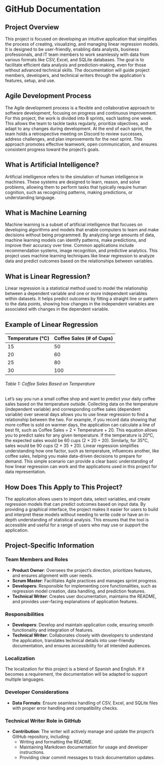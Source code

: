 
# GitHub Documentation


## Project Overview

This project is focused on developing an intuitive application that simplifies the process of creating, visualizing, and managing linear regression models. It is designed to be user-friendly, enabling data analysts, business professionals, and IT team members to work seamlessly with data from various formats like CSV, Excel, and SQLite databases. The goal is to facilitate efficient data analysis and prediction-making, even for those without advanced technical skills. The documentation will guide project members, developers, and technical writers through the application's features, setup, and use.

## Agile Development Process

The Agile development process is a flexible and collaborative approach to software development, focusing on progress and continuous improvement. For this project, the work is divided into 8 sprints, each lasting one week. This allows the team to tackle tasks regularly, prioritize objectives, and adapt to any changes during development. At the end of each sprint, the team holds a retrospective meeting on Discord to review successes, address challenges, and plan improvements for the next sprint. This approach promotes effective teamwork, open communication, and ensures consistent progress toward the project’s goals.

## What is Artificial Intelligence?

Artificial intelligence refers to the simulation of human intelligence in machines. These systems are designed to learn, reason, and solve problems, allowing them to perform tasks that typically require human cognition, such as recognizing patterns, making predictions, or understanding language.

## What is Machine Learning

Machine learning is a subset of artificial intelligence that focuses on developing algorithms and models that enable computers to learn and make decisions without being  programmed. By analyzing large amounts of data, machine learning models can identify patterns, make predictions, and improve their accuracy over time. Common applications include recommendation systems, image recognition, and predictive analytics. This project uses machine learning techniques like linear regression to analyze data and predict outcomes based on the relationships between variables.

## What is Linear Regression?

Linear regression is a statistical method used to model the relationship between a dependent variable and one or more independent variables within datasets. It helps predict outcomes by fitting a straight line or pattern to the data points, showing how changes in the independent variables are associated with changes in the dependent variable.

## Example of Linear Regression

| Temperature (°C) | Coffee Sales (# of Cups) |
|-------------------|---------------------|
| 15                | 50                  |
| 20                | 60                  |
| 25                | 80                  |
| 30                | 100                 |
###### Table 1: Coffee Sales Based on Temperature ######

Let’s say you run a small coffee shop and want to predict your daily coffee sales based on the temperature outside. Collecting data on the temperature (independent variable) and corresponding coffee sales (dependent variable) over several days allows you to use linear regression to find a relationship between the two. For example, if you record data showing that more coffee is sold on warmer days, the application can calculate a line of best fit, such as Coffee Sales = 2 × Temperature + 20. This equation allows you to predict sales for any given temperature. If the temperature is 20°C, the expected sales would be 60 cups (2 × 20 + 20). Similarly, for 35°C, sales would be 90 cups (2 × 35 + 20). Linear regression simplifies understanding how one factor, such as temperature, influences another, like coffee sales, helping you make data-driven decisions to prepare for demand. This simple scenario can provide a clear basic understanding of how linear regression can work and the applications used in this project for data representation.

## How Does This Apply to This Project?

The application allows users to import data, select variables, and create regression models that can predict outcomes based on input data. By providing a graphical interface, the project makes it easier for users to build and interpret these models without needing to write code or have an in-depth understanding of statistical analysis. This ensures that the tool is accessible and useful for a range of users who may use or support the application.

## Project-Specific Information

### Team Members and Roles
- **Product Owner**: Oversees the project’s direction, prioritizes features, and ensures alignment with user needs.
- **Scrum Master**: Facilitates Agile practices and manages sprint progress.
- **Developers**: Responsible for implementing core functionalities, such as regression model creation, data handling, and prediction features.
- **Technical Writer**: Creates user documentation, maintains the README, and provides user-facing explanations of application features.

### Responsibilities
- **Developers**: Develop and maintain application code, ensuring smooth functionality and integration of features.
- **Technical Writer**: Collaborates closely with developers to understand the application, translates technical details into user-friendly documentation, and ensures accessibility for all intended audiences.


### Localization
The localization for this project is a blend of Spanish and English. If it becomes a requirement, the documentation will be adapted to support multiple languages.

### Developer Considerations
- **Data Formats**: Ensure seamless handling of CSV, Excel, and SQLite files with proper error handling and compatibility checks.

### Technical Writer Role in GitHub
- **Contribution**: The writer will actively manage and update the project’s GitHub repository, including:
  - Writing and formatting the README.
  - Maintaining Markdown documentation for usage and developer instructions.
  - Providing clear commit messages to track documentation updates.

